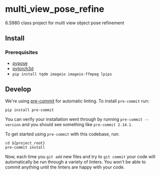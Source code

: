 # multi_view_pose_refine
6.S980 class project for multi view object pose refinement
## Install

### Prerequisites
<!-- - [theseus](https://github.com/facebookresearch/theseus#getting-started) -->
- [pypose](https://github.com/pypose/pypose)
- [pytorch3d](https://github.com/facebookresearch/pytorch3d/blob/main/INSTALL.md)
- `pip install tqdm imageio imageio-ffmpeg lpips`

## Develop

We're using [pre-commit](https://pre-commit.com/) for automatic linting. To install `pre-commit` run:
```
pip install pre-commit
```
You can verify your installation went through by running `pre-commit --version` and you should see something like `pre-commit 2.14.1`.

To get started using `pre-commit` with this codebase, run:
```
cd ${project_root}
pre-commit install
```
Now, each time you `git add` new files and try to `git commit` your code will automatically be run through a variety of linters. You won't be able to commit anything until the linters are happy with your code.
